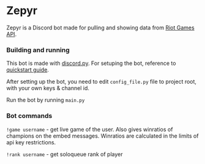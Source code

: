 # Zepyr

Zepyr is a Discord bot made for pulling and showing data from [Riot Games API](https://developer.riotgames.com/apis).

### Building and running

This bot is made with [discord.py](https://github.com/Rapptz/discord.py). For setuping the bot, reference to [quickstart guide](https://discordpy.readthedocs.io/en/latest/quickstart.html).

After setting up the bot, you need to edit `config_file.py` file to project root, with your own keys & channel id.

Run the bot by running `main.py`

### Bot commands

`!game username` - get live game of the user. Also gives winratios of champions on the embed messages. Winratios are calculated in the limits of api key restrictions.

`!rank username` - get soloqueue rank of player
